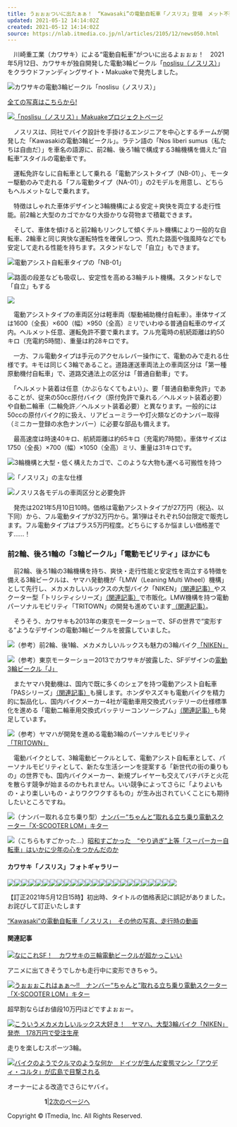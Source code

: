 ```yaml
---
title: うぉぉぉついに出たぁぁ！　“Kawasaki”の電動自転車「ノスリス」登場　メット不要のフル電動モデルで35万円から
updated: 2021-05-12 14:14:02Z
created: 2021-05-12 14:14:02Z
source: https://nlab.itmedia.co.jp/nl/articles/2105/12/news050.html
---
```


　川崎重工業（カワサキ）による“電動自転車”がついに出るよぉぉぉ！　2021年5月12日、カワサキが独自開発した電動3輪ビークル「[noslisu（ノスリス）](https://www.makuake.com/project/noslisu/)」をクラウドファンディングサイト・Makuakeで発売しました。

[![](https://image.itmedia.co.jp/nl/articles/2105/12/si_noslisu-001_w490.jpg)](https://image.itmedia.co.jp/l/im/nl/articles/2105/12/l_si_noslisu-001_w490.jpg)カワサキの電動3輪ビークル「noslisu（ノスリス）」

[全ての写真はこちらから!](https://image.itmedia.co.jp/l/im/nl/articles/2105/12/l_si_noslisu-001_w490.jpg)

[![](https://image.itmedia.co.jp/nl/articles/2105/12/si_noslisu-002b_w390.jpg)](https://www.makuake.com/project/noslisu/)[「noslisu（ノスリス）」Makuakeプロジェクトページ](https://www.makuake.com/project/noslisu/)

　ノスリスは、同社でバイク設計を手掛けるエンジニアを中心とするチームが開発した「Kawasakiの電動3輪ビークル」。ラテン語の「Nos liberi sumus（私たちは自由だ）」を車名の語源に、前2輪、後ろ1輪で構成する3輪機構を備えた“自転車”スタイルの電動車です。

　運転免許なしに自転車として乗れる「電動アシストタイプ（NB-01）」、モーター駆動のみで走れる「フル電動タイプ（NA-01）」の2モデルを用意し、どちらもヘルメットなしで乗れます。

　特徴はしゃれた車体デザインと3輪機構による安定＋爽快を両立する走行性能。前2輪と大型のカゴでかなり大掛かりな荷物まで積載できます。

　そして、車体を傾けると前2輪もリンクして傾くチルト機構により一般的な自転車、2輪車と同じ爽快な運転特性を確保しつつ、荒れた路面や強風時などでも安定して走れる性能を持ちます。スタンドなしで「自立」もできます。

[![](https://image.itmedia.co.jp/nl/articles/2105/12/si_noslisu-002_w390.jpg)](https://image.itmedia.co.jp/l/im/nl/articles/2105/12/l_si_noslisu-002_w390.jpg)電動アシスト自転車タイプの「NB-01」

[![](https://image.itmedia.co.jp/nl/articles/2105/12/si_noslisu-003_w390.jpg)](https://image.itmedia.co.jp/l/im/nl/articles/2105/12/l_si_noslisu-003_w390.jpg)路面の段差なども吸収し、安定性を高める3輪チルト機構。スタンドなしで「自立」もする

[![](https://image.itmedia.co.jp/nl/articles/2105/12/si_noslisu-003b.gif)](https://image.itmedia.co.jp/l/im/nl/articles/2105/12/l_si_noslisu-003b.gif)

　電動アシストタイプの車両区分は軽車両（駆動補助機付自転車）。車体サイズは1600（全長）×600（幅）×950（全高）ミリでいわゆる普通自転車のサイズ内。ヘルメット任意、運転免許不要で乗れます。フル充電時の航続距離は約50キロ（充電約5時間）、重量は約28キロです。

　一方、フル電動タイプは手元のアクセルレバー操作にて、電動のみで走れる仕様です。キモは同じく3輪であること。道路運送車両法上の車両区分は「第一種原動機付自転車」で、道路交通法上の区分は「普通自動車」です。

　「ヘルメット装着は任意（かぶらなくてもよい）」、要「普通自動車免許」であることが、従来の50cc原付バイク（原付免許で乗れる／ヘルメット装着必要）や自動二輪車（二輪免許／ヘルメット装着必要）と異なります。一般的には50ccの原付バイク的に扱え、リアビューミラーや灯火類などのナンバー取得（ミニカー登録の水色ナンバー）に必要な部品も備えます。

　最高速度は時速40キロ、航続距離は約65キロ（充電約7時間）。車体サイズは1750（全長）×700（幅）×1050（全高）ミリ、重量は31キロです。

[![](https://image.itmedia.co.jp/nl/articles/2105/12/si_noslisu-004_w390.jpg)](https://image.itmedia.co.jp/l/im/nl/articles/2105/12/l_si_noslisu-004_w390.jpg)3輪機構と大型・低く構えたカゴで、このような大物も運べる可搬性を持つ

[![](https://image.itmedia.co.jp/nl/articles/2105/12/si_noslisu-005_w390.jpg)](https://image.itmedia.co.jp/l/im/nl/articles/2105/12/l_si_noslisu-005_w390.jpg)「ノスリス」の主な仕様

[![](https://image.itmedia.co.jp/nl/articles/2105/12/si_noslisu-006_w390.jpg)](https://image.itmedia.co.jp/l/im/nl/articles/2105/12/l_si_noslisu-006_w390.jpg)ノスリス各モデルの車両区分と必要免許

　発売は2021年5月10日10時。価格は電動アシストタイプが27万円（税込、以下同）から、フル電動タイプが32万円から。第1弾はそれぞれ50台限定で販売します。フル電動タイプはプラス5万円程度。どちらにするか悩ましい価格差です……！

### 前2輪、後ろ1輪の「3輪ビークル」「電動モビリティ」ほかにも

　前2輪、後ろ1輪の3輪機構を持ち、爽快・走行性能と安定性を両立する特徴を備える3輪ビークルは、ヤマハ発動機が「LMW（Leaning Multi Wheel）機構」として先行し、メカメカしいルックスの大型バイク「NIKEN」[（関連記事）](https://nlab.itmedia.co.jp/nl/articles/1809/15/news034.html)やスクーター型「トリシティシリーズ」[（関連記事）](https://nlab.itmedia.co.jp/nl/articles/2009/01/news040.html)で市販化。LMW機構を持つ電動パーソナルモビリティ「TRITOWN」の開発も進めています[（関連記事）](https://nlab.itmedia.co.jp/nl/articles/1911/01/news126_2.html)。

　そうそう、カワサキも2013年の東京モーターショーで、SFの世界で“変形する”ようなデザインの電動3輪ビークルを披露していました。

[![](https://image.itmedia.co.jp/nl/articles/2105/12/si_noslisu-008_w390.jpg)](https://image.itmedia.co.jp/l/im/nl/articles/2105/12/l_si_noslisu-008_w390.jpg)（参考）前2輪、後1輪、メカメカしいルックスも魅力の3輪バイク[「NIKEN」](https://nlab.itmedia.co.jp/nl/articles/1809/15/news034.html)

[![](https://image.itmedia.co.jp/nl/articles/2105/12/si_noslisu-009_w390.jpg)](https://image.itmedia.co.jp/l/im/nl/articles/2105/12/l_si_noslisu-009_w390.jpg)（参考）東京モーターショー2013でカワサキが披露した、SFデザインの[電動3輪ビークル「J」](https://nlab.itmedia.co.jp/nl/articles/1311/21/news148.html)

　またヤマハ発動機は、国内で既に多くのシェアを持つ電動アシスト自転車「PASシリーズ」[（関連記事）](https://nlab.itmedia.co.jp/nl/articles/1802/23/news067.html)も擁します。ホンダやスズキも電動バイクを精力的に製品化し、国内バイクメーカー4社が電動車用交換式バッテリーの仕様標準化を進める「電動二輪車用交換式バッテリーコンソーシアム」[（関連記事）](https://nlab.itmedia.co.jp/nl/articles/2012/14/news079.html)も発足しています。

[![](https://image.itmedia.co.jp/nl/articles/2105/12/si_noslisu-010_w390.jpg)](https://image.itmedia.co.jp/l/im/nl/articles/2105/12/l_si_noslisu-010_w390.jpg)（参考）ヤマハが開発を進める電動3輪のパーソナルモビリティ[「TRITOWN」](https://nlab.itmedia.co.jp/nl/articles/1711/15/news051_2.html)

　電動バイクとして、3輪電動ビークルとして、電動アシスト自転車として、パーソナルモビリティとして、新たな生活シーンを提案する「新世代の街の乗りもの」の世界でも、国内バイクメーカー、新規プレイヤーも交えてバチバチと火花を散らす競争が始まるのかもれません。いい競争によってさらに「よりよいもの・より楽しいもの・よりワクワクするもの」が生み出されていくことにも期待したいところですね。

[![](https://image.itmedia.co.jp/nl/articles/2105/12/si_x-scooter_lom_003b_w390.jpg)](https://nlab.itmedia.co.jp/nl/articles/2005/28/news112.html)（ナンバー取れる立ち乗り型）[ナンバー“ちゃんと”取れる立ち乗り電動スクーター「X-SCOOTER LOM」キター](https://nlab.itmedia.co.jp/nl/articles/2005/28/news112.html)

[![](https://image.itmedia.co.jp/nl/articles/2105/12/si_supercar_bicycle-01_w390.jpg)](https://nlab.itmedia.co.jp/nl/articles/1803/27/news032.html)（こちらもすごかった…）[昭和すごかった　“やり過ぎ”上等「スーパーカー自転車」はいかに少年の心をつかんだのか](https://nlab.itmedia.co.jp/nl/articles/1803/27/news032.html)

#### カワサキ「ノスリス」フォトギャラリー

[![](https://image.itmedia.co.jp/nl/articles/2105/12/si_noslisu-001_w490.jpg)](https://image.itmedia.co.jp/l/im/nl/articles/2105/12/l_si_noslisu-001_w490.jpg)[![](https://image.itmedia.co.jp/nl/articles/2105/12/si_noslisu-002_w390.jpg)](https://image.itmedia.co.jp/l/im/nl/articles/2105/12/l_si_noslisu-002_w390.jpg)[![](https://image.itmedia.co.jp/nl/articles/2105/12/si_noslisu-003_w390.jpg)](https://image.itmedia.co.jp/l/im/nl/articles/2105/12/l_si_noslisu-003_w390.jpg)[![](https://image.itmedia.co.jp/nl/articles/2105/12/si_noslisu-003b.gif)](https://image.itmedia.co.jp/l/im/nl/articles/2105/12/l_si_noslisu-003b.gif)[![](https://image.itmedia.co.jp/nl/articles/2105/12/si_noslisu-004_w390.jpg)](https://image.itmedia.co.jp/l/im/nl/articles/2105/12/l_si_noslisu-004_w390.jpg)[![](https://image.itmedia.co.jp/nl/articles/2105/12/si_noslisu-005_w390.jpg)](https://image.itmedia.co.jp/l/im/nl/articles/2105/12/l_si_noslisu-005_w390.jpg)[![](https://image.itmedia.co.jp/nl/articles/2105/12/si_noslisu-006_w390.jpg)](https://image.itmedia.co.jp/l/im/nl/articles/2105/12/l_si_noslisu-006_w390.jpg)[![](https://image.itmedia.co.jp/nl/articles/2105/12/si_noslisu-008_w390.jpg)](https://image.itmedia.co.jp/l/im/nl/articles/2105/12/l_si_noslisu-008_w390.jpg)[![](https://image.itmedia.co.jp/nl/articles/2105/12/si_noslisu-009_w390.jpg)](https://image.itmedia.co.jp/l/im/nl/articles/2105/12/l_si_noslisu-009_w390.jpg)[![](https://image.itmedia.co.jp/nl/articles/2105/12/si_noslisu-010_w390.jpg)](https://image.itmedia.co.jp/l/im/nl/articles/2105/12/l_si_noslisu-010_w390.jpg)[![](https://image.itmedia.co.jp/nl/articles/2105/12/si_noslisu-011_w390.jpg)](https://image.itmedia.co.jp/l/im/nl/articles/2105/12/l_si_noslisu-011_w390.jpg)[![](https://image.itmedia.co.jp/nl/articles/2105/12/si_noslisu-102_w490.jpg)](https://image.itmedia.co.jp/l/im/nl/articles/2105/12/l_si_noslisu-102_w490.jpg)[![](https://image.itmedia.co.jp/nl/articles/2105/12/si_noslisu-103_w490.jpg)](https://image.itmedia.co.jp/l/im/nl/articles/2105/12/l_si_noslisu-103_w490.jpg)[![](https://image.itmedia.co.jp/nl/articles/2105/12/si_noslisu-104_w490.jpg)](https://image.itmedia.co.jp/l/im/nl/articles/2105/12/l_si_noslisu-104_w490.jpg)[![](https://image.itmedia.co.jp/nl/articles/2105/12/si_noslisu-105_w290.jpg)](https://image.itmedia.co.jp/l/im/nl/articles/2105/12/l_si_noslisu-105_w290.jpg)[![](https://image.itmedia.co.jp/nl/articles/2105/12/si_noslisu-106_w290.jpg)](https://image.itmedia.co.jp/l/im/nl/articles/2105/12/l_si_noslisu-106_w290.jpg)[![](https://image.itmedia.co.jp/nl/articles/2105/12/si_noslisu-107_w490.jpg)](https://image.itmedia.co.jp/l/im/nl/articles/2105/12/l_si_noslisu-107_w490.jpg)[![](https://image.itmedia.co.jp/nl/articles/2105/12/si_noslisu-107b_w290.jpg)](https://image.itmedia.co.jp/l/im/nl/articles/2105/12/l_si_noslisu-107b_w290.jpg)[![](https://image.itmedia.co.jp/nl/articles/2105/12/si_noslisu-108_w490.jpg)](https://image.itmedia.co.jp/l/im/nl/articles/2105/12/l_si_noslisu-108_w490.jpg)[![](https://image.itmedia.co.jp/nl/articles/2105/12/si_noslisu-109_w490.jpg)](https://image.itmedia.co.jp/l/im/nl/articles/2105/12/l_si_noslisu-109_w490.jpg)[![](https://image.itmedia.co.jp/nl/articles/2105/12/si_noslisu-110_w490.jpg)](https://image.itmedia.co.jp/l/im/nl/articles/2105/12/l_si_noslisu-110_w490.jpg)[![](https://image.itmedia.co.jp/nl/articles/2105/12/si_noslisu-111_w290.jpg)](https://image.itmedia.co.jp/l/im/nl/articles/2105/12/l_si_noslisu-111_w290.jpg)[![](https://image.itmedia.co.jp/nl/articles/2105/12/si_noslisu-112_w490.jpg)](https://image.itmedia.co.jp/l/im/nl/articles/2105/12/l_si_noslisu-112_w490.jpg)[![](https://image.itmedia.co.jp/nl/articles/2105/12/si_noslisu-114_w490.jpg)](https://image.itmedia.co.jp/l/im/nl/articles/2105/12/l_si_noslisu-114_w490.jpg)

【訂正2021年5月12日15時】初出時、タイトルの価格表記に誤記がありました。お詫びして訂正いたします

[“Kawasaki”の電動自転車「ノスリス」　その他の写真、走行時の動画](https://nlab.itmedia.co.jp/nl/articles/2105/12/news050_2.html)

#### 関連記事

[![](https://image.itmedia.co.jp/nl/articles/1311/21/news148.jpg)なにこれSF！　カワサキの三輪電動ビークルが超かっこいい](https://nlab.itmedia.co.jp/nl/articles/1311/21/news148.html)

アニメに出てきそうでしかも走行中に変形できちゃう。

[![](https://image.itmedia.co.jp/nl/articles/2005/28/news112.jpg)うぉぉぉこれはぁぁ〜!!　ナンバー“ちゃんと”取れる立ち乗り電動スクーター「X-SCOOTER LOM」キター](https://nlab.itmedia.co.jp/nl/articles/2005/28/news112.html)

超早割ならばお値段10万円ほどですよぉぉー。

[![](https://image.itmedia.co.jp/nl/articles/1809/15/news034.jpg)こういうメカメカしいルックス大好き！　ヤマハ、大型3輪バイク「NIKEN」発売　178万円で受注生産](https://nlab.itmedia.co.jp/nl/articles/1809/15/news034.html)

走りを楽しむスポーツ3輪。

[![](https://image.itmedia.co.jp/nl/articles/1806/25/news125.jpg)バイクのようでクルマのような何か　ドイツが生んだ変態マシン「アウディ・コルタ」が広島で目撃される](https://nlab.itmedia.co.jp/nl/articles/1806/25/news125.html)

オーナーによる改造でさらにヤバイ。

　　　　　　**1**|[2](https://nlab.itmedia.co.jp/nl/articles/2105/12/news050_2.html)[次のページへ](https://nlab.itmedia.co.jp/nl/articles/2105/12/news050_2.html)

Copyright © ITmedia, Inc. All Rights Reserved.